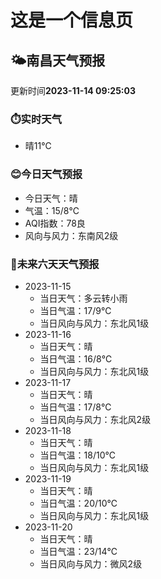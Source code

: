 # 这是一个信息页 
## 🌤️**南昌**天气预报
更新时间**2023-11-14 09:25:03**
### ⏱️实时天气
- 晴11℃
### 😊今日天气预报
- 今日天气：晴
- 气温：15/8℃
- AQI指数：78良
- 风向与风力：东南风2级
### 🤩未来六天天气预报
- 2023-11-15
  - 当日天气：多云转小雨
  - 当日气温：17/9℃
  - 当日风向与风力：东北风1级
- 2023-11-16
  - 当日天气：晴
  - 当日气温：16/8℃
  - 当日风向与风力：东北风1级
- 2023-11-17
  - 当日天气：晴
  - 当日气温：17/8℃
  - 当日风向与风力：东北风2级
- 2023-11-18
  - 当日天气：晴
  - 当日气温：18/10℃
  - 当日风向与风力：东北风1级
- 2023-11-19
  - 当日天气：晴
  - 当日气温：20/10℃
  - 当日风向与风力：东北风1级
- 2023-11-20
  - 当日天气：晴
  - 当日气温：23/14℃
  - 当日风向与风力：微风2级

